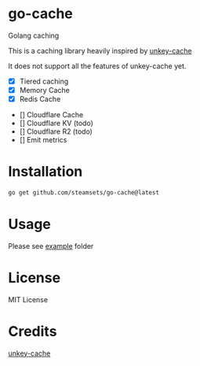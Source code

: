 # go-cache

Golang caching

This is a caching library heavily inspired by [unkey-cache](https://www.npmjs.com/package/@unkey/cache)

It does not support all the features of unkey-cache yet.

- [x] Tiered caching
- [x] Memory Cache
- [x] Redis Cache
- [] Cloudflare Cache
- [] Cloudflare KV (todo)
- [] Cloudflare R2 (todo)
- [] Emit metrics

# Installation

```bash
go get github.com/steamsets/go-cache@latest
```

# Usage

Please see [example](https://github.com/steamsets/go-cache/tree/main/example) folder

# License

MIT License

# Credits

[unkey-cache](https://www.npmjs.com/package/@unkey/cache)
